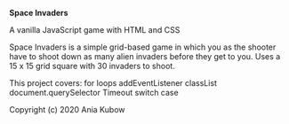 <strong>Space Invaders</strong>

A vanilla JavaScript game with HTML and CSS

Space Invaders is a simple grid-based game in which you as the shooter have to shoot down as many alien invaders before they get to you. Uses a 15 x 15 grid square with 30 invaders to shoot.

This project covers:
for loops
addEventListener
classList
document.querySelector
Timeout
switch case

Copyright (c) 2020 Ania Kubow